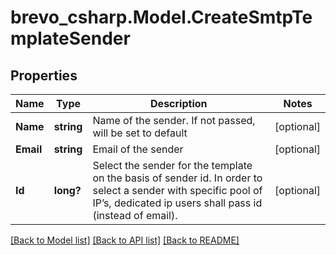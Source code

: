 # brevo_csharp.Model.CreateSmtpTemplateSender
## Properties

Name | Type | Description | Notes
------------ | ------------- | ------------- | -------------
**Name** | **string** | Name of the sender. If not passed, will be set to default | [optional] 
**Email** | **string** | Email of the sender | [optional] 
**Id** | **long?** | Select the sender for the template on the basis of sender id. In order to select a sender with specific pool of IP’s, dedicated ip users shall pass id (instead of email). | [optional] 

[[Back to Model list]](../README.md#documentation-for-models) [[Back to API list]](../README.md#documentation-for-api-endpoints) [[Back to README]](../README.md)

